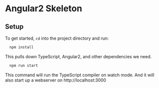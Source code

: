 # Angular2 Skeleton

## Setup

To get started, `cd` into the project directory and run:

```bash
  npm install
```

This pulls down TypeScript, Angular2, and other dependencies we need.

```bash
  npm run start
```

This command will run the TypeScript compiler on watch mode. And it will also start up a webserver
on http://localhost:3000
